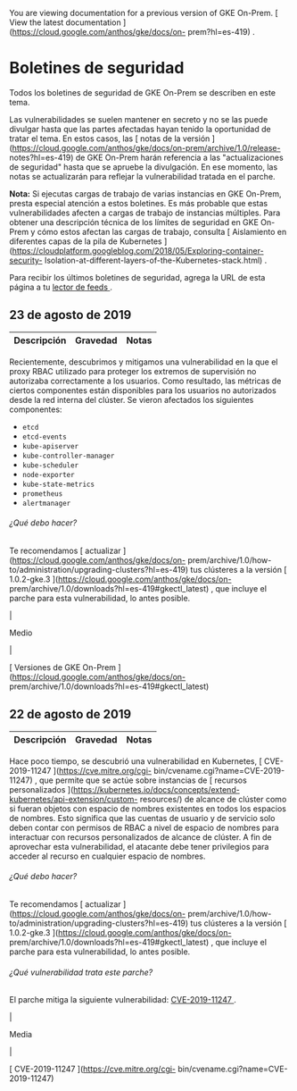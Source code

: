 You are viewing documentation for a previous version of GKE On-Prem. [ View
the latest documentation ](https://cloud.google.com/anthos/gke/docs/on-
prem?hl=es-419) .

#  Boletines de seguridad

Todos los boletines de seguridad de GKE On-Prem se describen en este tema.

Las vulnerabilidades se suelen mantener en secreto y no se las puede divulgar
hasta que las partes afectadas hayan tenido la oportunidad de tratar el tema.
En estos casos, las [ notas de la versión
](https://cloud.google.com/anthos/gke/docs/on-prem/archive/1.0/release-
notes?hl=es-419) de GKE On-Prem harán referencia a las "actualizaciones de
seguridad" hasta que se apruebe la divulgación. En ese momento, las notas se
actualizarán para reflejar la vulnerabilidad tratada en el parche.

**Nota:** Si ejecutas cargas de trabajo de varias instancias en GKE On-Prem,
presta especial atención a estos boletines. Es más probable que estas
vulnerabilidades afecten a cargas de trabajo de instancias múltiples. Para
obtener una descripción técnica de los límites de seguridad en GKE On-Prem y
cómo estos afectan las cargas de trabajo, consulta [ Aislamiento en diferentes
capas de la pila de Kubernetes
](https://cloudplatform.googleblog.com/2018/05/Exploring-container-security-
Isolation-at-different-layers-of-the-Kubernetes-stack.html) .

Para recibir los últimos boletines de seguridad, agrega la URL de esta página
a tu [ lector de feeds
](https://wikipedia.org/wiki/Comparison_of_feed_aggregators) .

##  23 de agosto de 2019

Descripción  |  Gravedad  |  Notas  
---|---|---  
  
Recientemente, descubrimos y mitigamos una vulnerabilidad en la que el proxy
RBAC utilizado para proteger los extremos de supervisión no autorizaba
correctamente a los usuarios. Como resultado, las métricas de ciertos
componentes están disponibles para los usuarios no autorizados desde la red
interna del clúster. Se vieron afectados los siguientes componentes:

  * ` etcd `
  * ` etcd-events `
  * ` kube-apiserver `
  * ` kube-controller-manager `
  * ` kube-scheduler `
  * ` node-exporter `
  * ` kube-state-metrics `
  * ` prometheus `
  * ` alertmanager `

######  ¿Qué debo hacer?

Te recomendamos [ actualizar ](https://cloud.google.com/anthos/gke/docs/on-
prem/archive/1.0/how-to/administration/upgrading-clusters?hl=es-419) tus
clústeres a la versión [ 1.0.2-gke.3
](https://cloud.google.com/anthos/gke/docs/on-
prem/archive/1.0/downloads?hl=es-419#gkectl_latest) , que incluye el parche
para esta vulnerabilidad, lo antes posible.

|

Medio

|

[ Versiones de GKE On-Prem ](https://cloud.google.com/anthos/gke/docs/on-
prem/archive/1.0/downloads?hl=es-419#gkectl_latest)  
  
##  22 de agosto de 2019

Descripción  |  Gravedad  |  Notas  
---|---|---  
  
Hace poco tiempo, se descubrió una vulnerabilidad en Kubernetes, [
CVE-2019-11247 ](https://cve.mitre.org/cgi-
bin/cvename.cgi?name=CVE-2019-11247) , que permite que se actúe sobre
instancias de [ recursos personalizados
](https://kubernetes.io/docs/concepts/extend-kubernetes/api-extension/custom-
resources/) de alcance de clúster como si fueran objetos con espacio de
nombres existentes en todos los espacios de nombres. Esto significa que las
cuentas de usuario y de servicio solo deben contar con permisos de RBAC a
nivel de espacio de nombres para interactuar con recursos personalizados de
alcance de clúster. A fin de aprovechar esta vulnerabilidad, el atacante debe
tener privilegios para acceder al recurso en cualquier espacio de nombres.

######  ¿Qué debo hacer?

Te recomendamos [ actualizar ](https://cloud.google.com/anthos/gke/docs/on-
prem/archive/1.0/how-to/administration/upgrading-clusters?hl=es-419) tus
clústeres a la versión [ 1.0.2-gke.3
](https://cloud.google.com/anthos/gke/docs/on-
prem/archive/1.0/downloads?hl=es-419#gkectl_latest) , que incluye el parche
para esta vulnerabilidad, lo antes posible.

######  ¿Qué vulnerabilidad trata este parche?

El parche mitiga la siguiente vulnerabilidad: [ CVE-2019-11247
](https://cve.mitre.org/cgi-bin/cvename.cgi?name=CVE-2019-11247) .

|

Media

|

[ CVE-2019-11247 ](https://cve.mitre.org/cgi-
bin/cvename.cgi?name=CVE-2019-11247)

